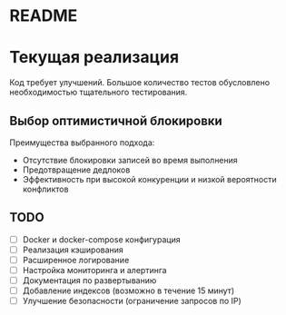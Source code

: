 # README

# Текущая реализация

Код требует улучшений. Большое количество тестов обусловлено необходимостью тщательного тестирования.

## Выбор оптимистичной блокировки

Преимущества выбранного подхода:
- Отсутствие блокировки записей во время выполнения
- Предотвращение дедлоков
- Эффективность при высокой конкуренции и низкой вероятности конфликтов

## TODO

- [ ] Docker и docker-compose конфигурация
- [ ] Реализация кэширования
- [ ] Расширенное логирование
- [ ] Настройка мониторинга и алертинга
- [ ] Документация по развертыванию
- [ ] Добавление индексов (возможно в течение 15 минут)
- [ ] Улучшение безопасности (ограничение запросов по IP)
